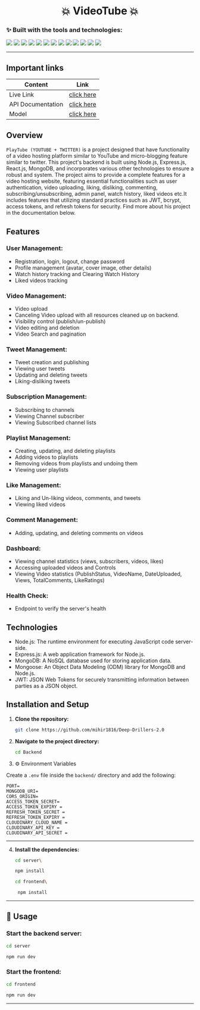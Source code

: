 <h1 align="center">💥 VideoTube 💥</h1>

### ✨ Built with the tools and technologies:

<p>
  <img src="https://img.shields.io/badge/Express-black?style=flat-square&logo=express" />
  <img src="https://img.shields.io/badge/JSON-black?style=flat-square&logo=json" />
  <img src="https://img.shields.io/badge/npm-red?style=flat-square&logo=npm&logoColor=white" />
  <img src="https://img.shields.io/badge/Autoprefixer-ff4466?style=flat-square&logo=autoprefixer&logoColor=white" />
  <img src="https://img.shields.io/badge/Mongoose-800000?style=flat-square&logo=mongoose&logoColor=white" />
  <img src="https://img.shields.io/badge/PostCSS-dd3a0a?style=flat-square&logo=postcss&logoColor=white" />
  <img src="https://img.shields.io/badge/.ENV-yellowgreen?style=flat-square" />
  <img src="https://img.shields.io/badge/JavaScript-yellow?style=flat-square&logo=javascript&logoColor=black" />
  <img src="https://img.shields.io/badge/Nodemon-76D04B?style=flat-square&logo=nodemon&logoColor=white" />
  <img src="https://img.shields.io/badge/React-61DAFB?style=flat-square&logo=react&logoColor=white" />
  <img src="https://img.shields.io/badge/Cloudinary-3448C5?style=flat-square&logo=cloudinary&logoColor=white" />
  <img src="https://img.shields.io/badge/Vite-646cff?style=flat-square&logo=vite&logoColor=white" />
  <img src="https://img.shields.io/badge/Axios-5A29E4?style=flat-square&logo=axios&logoColor=white" />
</p>

---

## Important links

| Content              | Link                                                                             |
| ---------------------|----------------------------------------------------------------------------------|
| Live Link            | [click here](https://yt-frontend-3wa2.onrender.com)                              |
| API Documentation    | [click here](https://www.postman.com/mihir-181/workspace/videotube-by-mihir/collection/38495679-bb3201fc-480e-492f-854c-4b044fb4945a?action=share&creator=38495679&active-environment=38495679-134b40e6-764e-4fd1-bef9-dac2fa5c03f0)         |
| Model                | [click here ](https://app.eraser.io/workspace/cATefMPkrAdzR9c6teox?origin=share) |

## Overview

``PlayTube (YOUTUBE + TWITTER)`` is a project designed that have functionality of a video hosting platform similar to YouTube and micro-blogging feature similar to twitter. This project's backend is built using Node.js, Express.js, React.js, MongoDB, and incorporates various other technologies to ensure a robust and system. The project aims to provide a complete features for a video hosting website, featuring essential functionalities such as user authentication, video uploading, liking, disliking, commenting, subscribing/unsubscribing, admin panel, watch history, liked videos etc.It includes features that utilizing standard practices such as JWT, bcrypt, access tokens, and refresh tokens for security. Find more about his project in the documentation below.

## Features

### User Management:

- Registration, login, logout, change password
- Profile management (avatar, cover image, other details)
- Watch history tracking and Clearing Watch History
- Liked videos tracking

### Video Management:

- Video upload
- Canceling Video upload with all resources cleaned up on backend.
- Visibility control (publish/un-publish)
- Video editing and deletion
- Video Search and pagination

### Tweet Management:

- Tweet creation and publishing
- Viewing user tweets
- Updating and deleting tweets
- Liking-disliking tweets

### Subscription Management:

- Subscribing to channels
- Viewing Channel subscriber
- Viewing Subscribed channel lists

### Playlist Management:

- Creating, updating, and deleting playlists
- Adding videos to playlists
- Removing videos from playlists and undoing them
- Viewing user playlists

### Like Management:

- Liking and Un-liking videos, comments, and tweets
- Viewing liked videos

### Comment Management:

- Adding, updating, and deleting comments on videos

### Dashboard:

- Viewing channel statistics (views, subscribers, videos, likes)
- Accessing uploaded videos and Controls
- Viewing Video statistics (PublishStatus, VideoName, DateUploaded, Views, TotalComments, LikeRatings)

### Health Check:

- Endpoint to verify the server's health

## Technologies

- Node.js: The runtime environment for executing JavaScript code server-side.
- Express.js: A web application framework for Node.js.
- MongoDB: A NoSQL database used for storing application data.
- Mongoose: An Object Data Modeling (ODM) library for MongoDB and Node.js.
- JWT: JSON Web Tokens for securely transmitting information between parties as a JSON object.

## Installation and Setup
1. **Clone the repository:**

    ```bash
    git clone https://github.com/mihir1816/Deep-Drillers-2.0
    ```

2. **Navigate to the project directory:**

    ```bash
    cd Backend
    ```
3. ⚙️ Environment Variables

Create a `.env` file inside the `backend/` directory and add the following:

```env
PORT=
MONGODB_URI=
CORS_ORIGIN=
ACCESS_TOKEN_SECRET=
ACCESS_TOKEN_EXPIRY = 
REFRESH_TOKEN_SECRET = 
REFRESH_TOKEN_EXPIRY = 
CLOUDINARY_CLOUD_NAME = 
CLOUDINARY_API_KEY = 
CLOUDINARY_API_SECRET = 
```

---

4. **Install the dependencies:**
    ```bash
    cd server\
    ```
    ```bash
    npm install
    ```
    ```bash
    cd frontend\
    ```
   ```bash
    npm install
    ```
---

## 🧩 Usage

### Start the backend server:

```bash
cd server
```
```bash
npm run dev
```
### Start the frontend:

```bash
cd frontend
```
```bash
npm run dev
```

---

